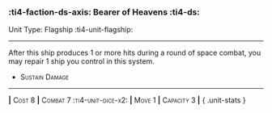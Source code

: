 ### :ti4-faction-ds-axis: **Bearer of Heavens** :ti4-ds:

Unit Type: Flagship :ti4-unit-flagship:

---

After this ship produces 1 or more hits during a round of space combat, you may repair 1 ship you control in this system.

* <span style="font-variant:small-caps;">Sustain Damage</span> 

---

__|__ <span style="font-variant:small-caps;">Cost 8</span> __|__ <span style="font-variant:small-caps;">Combat 7 :ti4-unit-dice-x2:</span> __|__ <span style="font-variant:small-caps;">Move 1</span> __|__ <span style="font-variant:small-caps;">Capacity 3</span> __|__
{ .unit-stats }
